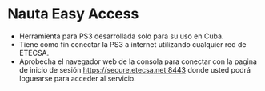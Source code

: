# Nauta Easy Access
- Herramienta para PS3 desarrollada solo para su uso en Cuba.
- Tiene como fin conectar la PS3 a internet utilizando cualquier red de ETECSA. 
- Aprobecha el navegador web de la consola para conectar con la pagina de inicio de sesión https://secure.etecsa.net:8443 donde usted podrá loguearse para acceder al servicio.
